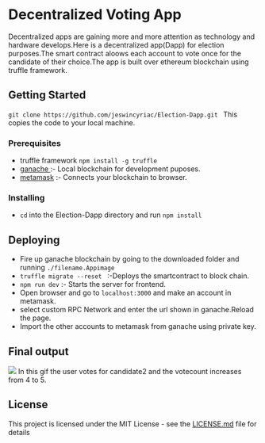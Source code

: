 # Decentralized Voting App

Decentralized apps are gaining more and more attention as technology and hardware develops.Here is a decentralized app(Dapp) for election purposes.The smart contract aloows each account  to vote once for the candidate of their choice.The app is built over ethereum blockchain using truffle framework.  
## Getting Started

```git clone https://github.com/jeswincyriac/Election-Dapp.git ```
This copies the code to your local machine.

### Prerequisites

 * truffle framework  ```npm install -g truffle```
 * [ganache ](https://truffleframework.com/ganache) :- Local blockchain for development puposes.
 * [metamask](https://metamask.io/) :- Connects your blockchain to browser. 
 
### Installing 

 * `cd` into the Election-Dapp directory and run `npm install`
 
 ## Deploying
 
 * Fire up ganache blockchain by going to the downloaded folder and running `./filename.Appimage`
 * `truffle migrate --reset ` :-Deploys the smartcontract to block chain.
 * `npm run dev` :- Starts the server for frontend.
 * Open browser and go to `localhost:3000` and make an account in metamask.
 * select custom RPC  Network and enter the url shown in ganache.Reload the page.
 * Import the other accounts to metamask from ganache using private key.

## Final output

<img src="Peek voting app final.gif"  />
       In this gif the user votes for candidate2 and the votecount increases from 4 to 5. 

## License

This project is licensed under the MIT License - see the [LICENSE.md](LICENSE.md) file for details


